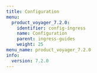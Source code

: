 ```yaml
---
title: Configuration
menu:
  product_voyager_7.2.0:
    identifier: config-ingress
    name: Configuration
    parent: ingress-guides
    weight: 25
menu_name: product_voyager_7.2.0
info:
  version: 7.2.0
---
```


